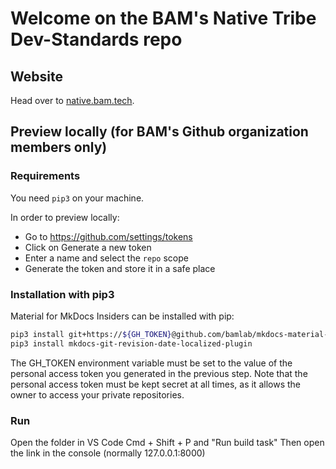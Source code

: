 # Welcome on the BAM's Native Tribe Dev-Standards repo

## Website

Head over to [native.bam.tech](https://native.bam.tech).

## Preview locally (for BAM's Github organization members only)

### Requirements

You need `pip3` on your machine.

In order to preview locally:

- Go to https://github.com/settings/tokens
- Click on Generate a new token
- Enter a name and select the `repo` scope
- Generate the token and store it in a safe place

### Installation with pip3

Material for MkDocs Insiders can be installed with pip:

```sh
pip3 install git+https://${GH_TOKEN}@github.com/bamlab/mkdocs-material-insiders.git
pip3 install mkdocs-git-revision-date-localized-plugin
```

The GH_TOKEN environment variable must be set to the value of the personal access token you generated in the previous step. Note that the personal access token must be kept secret at all times, as it allows the owner to access your private repositories.

### Run

Open the folder in VS Code
Cmd + Shift + P and "Run build task"
Then open the link in the console (normally 127.0.0.1:8000)
